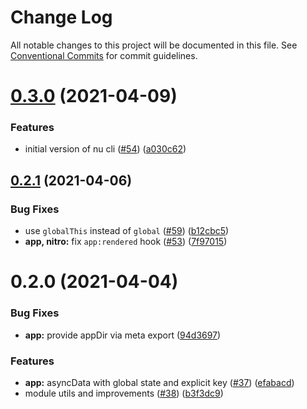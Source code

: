 # Change Log

All notable changes to this project will be documented in this file.
See [Conventional Commits](https://conventionalcommits.org) for commit guidelines.

# [0.3.0](https://github.com/nuxt/framework/compare/@nuxt/app@0.2.1...@nuxt/app@0.3.0) (2021-04-09)


### Features

* initial version of nu cli ([#54](https://github.com/nuxt/framework/issues/54)) ([a030c62](https://github.com/nuxt/framework/commit/a030c62d29ba871f94a7152c7d5fa36d4de1d3b6))





## [0.2.1](https://github.com/nuxt/framework/compare/@nuxt/app@0.2.0...@nuxt/app@0.2.1) (2021-04-06)


### Bug Fixes

* use `globalThis` instead of `global` ([#59](https://github.com/nuxt/framework/issues/59)) ([b12cbc5](https://github.com/nuxt/framework/commit/b12cbc5ed2f5448ba9c896a14730c09a6ee88e1d))
* **app, nitro:** fix `app:rendered` hook ([#53](https://github.com/nuxt/framework/issues/53)) ([7f97015](https://github.com/nuxt/framework/commit/7f97015c7443caacbb914ff3a0bc99149b66b3a6))





# 0.2.0 (2021-04-04)


### Bug Fixes

* **app:** provide appDir via meta export ([94d3697](https://github.com/nuxt/framework/commit/94d36976c79ff549a8d510795e7d47c5e32b8f96))


### Features

* **app:** asyncData with global state and explicit key ([#37](https://github.com/nuxt/framework/issues/37)) ([efabacd](https://github.com/nuxt/framework/commit/efabacd8e25c9e865fc30d1892c7006fc6ca97c0))
* module utils and improvements ([#38](https://github.com/nuxt/framework/issues/38)) ([b3f3dc9](https://github.com/nuxt/framework/commit/b3f3dc94f3ef0790eea114d605b6f320dbf3f1d2))
